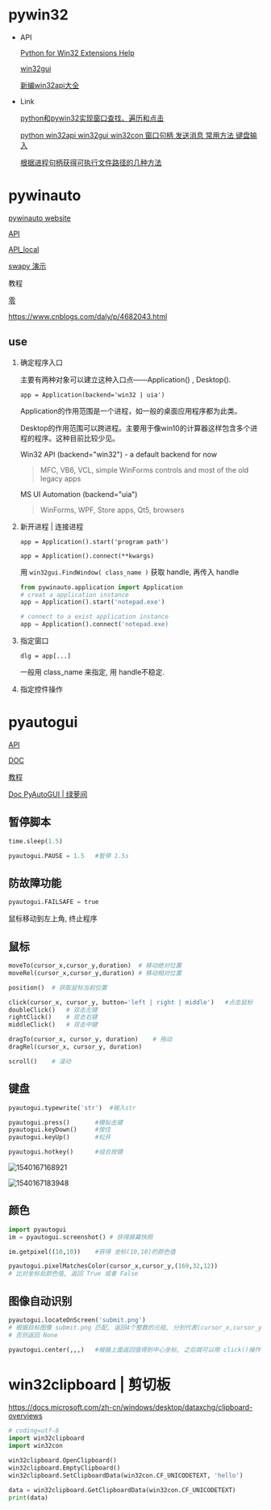 


# pywin32

* API

    [Python for Win32 Extensions Help](http://timgolden.me.uk/pywin32-docs/contents.html)

    [win32gui](http://docs.activestate.com/activepython/3.3/pywin32/win32gui.html)

    [新编win32api大全](http://www.esk365.com/zxsc/prg/winapia/)

* Link

    [python和pywin32实现窗口查找、遍历和点击](https://www.cnblogs.com/zoro-robin/p/5591185.html)

    [python win32api win32gui win32con 窗口句柄 发送消息 常用方法 键盘输入](https://blog.csdn.net/qq_16234613/article/details/79155632)

    [根据进程句柄获得可执行文件路径的几种方法](https://blog.csdn.net/china_jeffery/article/details/78652140)

# pywinauto

[pywinauto website](http://pywinauto.github.io/)

[API](https://pywinauto.readthedocs.io/en/latest/contents.html)

[API_local](./api/pywinauto/index.html)

[swapy  演示](https://www.youtube.com/watch?v=xaMFHOq_Hls&feature=youtu.be)

教程

[零](https://blog.csdn.net/shawpan/article/details/78170067)

https://www.cnblogs.com/daly/p/4682043.html


## use

1. 确定程序入口

    主要有两种对象可以建立这种入口点——Application() , Desktop(). 

    `app = Application(backend='win32 | uia')`

    Application的作用范围是一个进程，如一般的桌面应用程序都为此类。 

    Desktop的作用范围可以跨进程。主要用于像win10的计算器这样包含多个进程的程序。这种目前比较少见。

    Win32 API (backend="win32") - a default backend for now

    > MFC, VB6, VCL, simple WinForms controls and most of the old legacy apps

    MS UI Automation (backend="uia")
        
    > WinForms, WPF, Store apps, Qt5, browsers

2. 新开进程 | 连接进程

    `app = Application().start('program path')`

    `app = Application().connect(**kwargs)`

    用 `win32gui.FindWindow( class_name )` 获取 handle, 再传入 handle


    ```py
    from pywinauto.application import Application
    # creat a application instance
    app = Application().start('notepad.exe')

    # connect to a exist application instance
    app = Application().connect('notepad.exe)
    ```

3. 指定窗口

    `dlg = app[...]`

    一般用 class_name 来指定, 用 handle不稳定.


4. 指定控件操作



# pyautogui

[API](https://pyautogui.readthedocs.io/en/latest/index.html)

[DOC](https://pyautogui.readthedocs.io/en/latest/index.html)

[教程](https://hugit.app/posts/doc-pyautogui.html)

[Doc PyAutoGUI | 绿萝间](https://muxuezi.github.io/posts/doc-pyautogui.html)

## 暂停脚本

```python
time.sleep(1.5)

pyautogui.PAUSE = 1.5	#暂停 1.5s
```

## 防故障功能

```python
pyautogui.FAILSAFE = true
```

鼠标移动到左上角, 终止程序

## 鼠标

```python
moveTo(cursor_x,cursor_y,duration)	# 移动绝对位置
moveRel(cursor_x,cursor_y,duration)	# 移动相对位置

position()	# 获取鼠标当前位置

click(cursor_x, cursor_y, button='left | right | middle')	#点击鼠标
doubleClick()	# 双击左键
rightClick()	# 双击右键
middleClick()	# 双击中键

dragTo(cursor_x, cursor_y, duration)	# 拖动
dragRel(cursor_x, cursor_y, duration)

scroll()	# 滚动
```

## 键盘

```python
pyautogui.typewrite('str')	#输入str

pyautogui.press()		#模拟击键
pyautogui.keyDown()		#按住
pyautogui.keyUp()		#松开

pyautogui.hotkey()		#组合按键
```

![1540167168921](assets/1540167168921.png)

![1540167183948](assets/1540167183948.png)

## 颜色

```python
import pyautogui
im = pyautogui.screenshot()	# 获得屏幕快照

im.getpixel((10,10))	#获得 坐标(10,10)的颜色值

pyautogui.pixelMatchesColor(cursor_x,cursor_y,(169,32,12))
# 比对坐标处颜色值, 返回 True 或者 False
```

## 图像自动识别

```python
pyautogui.locateOnScreen('submit.png')	
# 根据目标图像 submit.png 匹配, 返回4个整数的元祖, 分别代表(cursor_x,cursor_y,width,hight)
# 否则返回 None

pyautogui.center(,,,)	#根据上面返回值得到中心坐标, 之后就可以用 click()操作了
```


# win32clipboard | 剪切板

https://docs.microsoft.com/zh-cn/windows/desktop/dataxchg/clipboard-overviews

```py
# coding=utf-8
import win32clipboard
import win32con

win32clipboard.OpenClipboard()
win32clipboard.EmptyClipboard()
win32clipboard.SetClipboardData(win32con.CF_UNICODETEXT, 'hello')

data = win32clipboard.GetClipboardData(win32con.CF_UNICODETEXT)
print(data)
```

